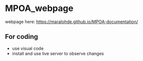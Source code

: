 # MPOA_webpage

webpage here: https://maralohde.github.io/MPOA-documentation/

## For coding
* use visual code
* install and use live server to observe changes